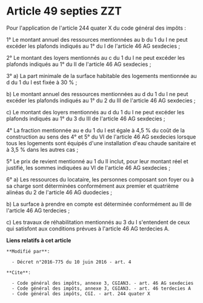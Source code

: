 # Article 49 septies ZZT

Pour l'application de l'article 244 quater X du code général des impôts : 

1° Le montant annuel des ressources mentionnées au b du 1 du I ne peut excéder les plafonds indiqués au 1° du I de l'article
46 AG sexdecies ; 

2° Le montant des loyers mentionnés au c du 1 du I ne peut excéder les plafonds indiqués au 1° du II de l'article 46 AG
sexdecies ; 

3° a) La part minimale de la surface habitable des logements mentionnée au d du 1 du I est fixée à 30 % ; 

b) Le montant annuel des ressources mentionnées au d du 1 du I ne peut excéder les plafonds indiqués au 1° du 2 du III de
l'article 46 AG sexdecies ; 

c) Le montant des loyers mentionnés au d du 1 du I ne peut excéder les plafonds indiqués au 1° du 3 du III de l'article 46 AG
sexdecies ; 

4° La fraction mentionnée au e du 1 du I est égale à 4,5 % du coût de la construction au sens des 4° et 5° du VI de l'article
46 AG sexdecies lorsque tous les logements sont équipés d'une installation d'eau chaude sanitaire et à 3,5 % dans les autres
cas ; 

5° Le prix de revient mentionné au 1 du II inclut, pour leur montant réel et justifié, les sommes indiquées au VI de
l'article 46 AG sexdecies ; 

6° a) Les ressources du locataire, les personnes composant son foyer ou à sa charge sont déterminées conformément aux premier
et quatrième alinéas du 2 de l'article 46 AG duodecies ; 

b) La surface à prendre en compte est déterminée conformément au III de l'article 46 AG terdecies ; 

c) Les travaux de réhabilitation mentionnés au 3 du I s'entendent de ceux qui satisfont aux conditions prévues à l'article 46
AG terdecies A.

**Liens relatifs à cet article**

	**Modifié par**:

	  - Décret n°2016-775 du 10 juin 2016 - art. 4

	**Cite**:

	  - Code général des impôts, annexe 3, CGIAN3. - art. 46 AG sexdecies
	  - Code général des impôts, annexe 3, CGIAN3. - art. 46 terdecies A
	  - Code général des impôts, CGI. - art. 244 quater X
